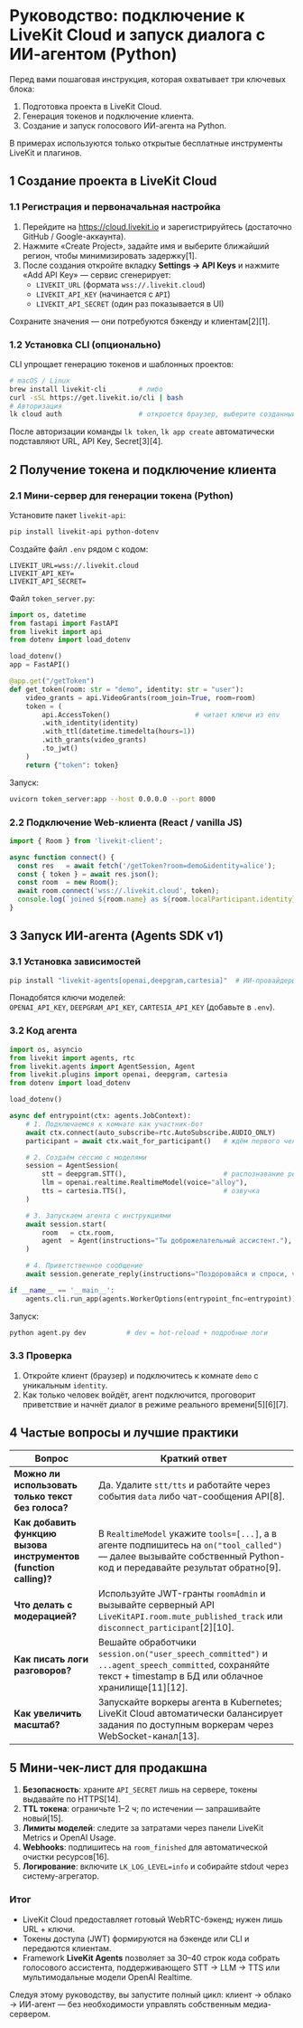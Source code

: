 # Руководство: подключение к LiveKit Cloud и запуск диалога с ИИ-агентом (Python)

Перед вами пошаговая инструкция, которая охватывает три ключевых блока:  
1. Подготовка проекта в LiveKit Cloud.  
2. Генерация токенов и подключение клиента.  
3. Создание и запуск голосового ИИ-агента на Python.  

В примерах используются только открытые бесплатные инструменты LiveKit и плагинов.

## 1  Создание проекта в LiveKit Cloud

### 1.1   Регистрация и первоначальная настройка
1. Перейдите на https://cloud.livekit.io и зарегистрируйтесь (достаточно GitHub / Google-аккаунта).  
2. Нажмите «Create Project», задайте имя и выберите ближайший регион, чтобы минимизировать задержку[1].  
3. После создания откройте вкладку **Settings → API Keys** и нажмите «Add API Key» — сервис сгенерирует:  
   * `LIVEKIT_URL` (формата `wss://.livekit.cloud`)  
   * `LIVEKIT_API_KEY` (начинается с `API`)  
   * `LIVEKIT_API_SECRET` (один раз показывается в UI)  

Сохраните значения — они потребуются бэкенду и клиентам[2][1].

### 1.2   Установка CLI (опционально)
CLI упрощает генерацию токенов и шаблонных проектов:  

```bash
# macOS / Linux
brew install livekit-cli        # либо
curl -sSL https://get.livekit.io/cli | bash
# Авторизация
lk cloud auth                   # откроется браузер, выберите созданный проект
```

После авторизации команды `lk token`, `lk app create` автоматически подставляют URL, API Key, Secret[3][4].

## 2  Получение токена и подключение клиента

### 2.1   Мини-сервер для генерации токена (Python)
Установите пакет `livekit-api`:

```bash
pip install livekit-api python-dotenv
```

Создайте файл `.env` рядом с кодом:

```
LIVEKIT_URL=wss://.livekit.cloud
LIVEKIT_API_KEY=
LIVEKIT_API_SECRET=
```

Файл `token_server.py`:

```python
import os, datetime
from fastapi import FastAPI
from livekit import api
from dotenv import load_dotenv

load_dotenv()
app = FastAPI()

@app.get("/getToken")
def get_token(room: str = "demo", identity: str = "user"):
    video_grants = api.VideoGrants(room_join=True, room=room)
    token = (
        api.AccessToken()                     # читает ключи из env
        .with_identity(identity)
        .with_ttl(datetime.timedelta(hours=1))
        .with_grants(video_grants)
        .to_jwt()
    )
    return {"token": token}
```

Запуск:

```bash
uvicorn token_server:app --host 0.0.0.0 --port 8000
```

### 2.2   Подключение Web-клиента (React / vanilla JS)

```js
import { Room } from 'livekit-client';

async function connect() {
  const res   = await fetch('/getToken?room=demo&identity=alice');
  const { token } = await res.json();
  const room  = new Room();
  await room.connect('wss://.livekit.cloud', token);
  console.log(`joined ${room.name} as ${room.localParticipant.identity}`);
}
```

## 3  Запуск ИИ-агента (Agents SDK v1)

### 3.1   Установка зависимостей

```bash
pip install "livekit-agents[openai,deepgram,cartesia]"  # ИИ-провайдеры
```

Понадобятся ключи моделей:  
`OPENAI_API_KEY`, `DEEPGRAM_API_KEY`, `CARTESIA_API_KEY` (добавьте в `.env`).

### 3.2   Код агента

```python
import os, asyncio
from livekit import agents, rtc
from livekit.agents import AgentSession, Agent
from livekit.plugins import openai, deepgram, cartesia
from dotenv import load_dotenv

load_dotenv()

async def entrypoint(ctx: agents.JobContext):
    # 1. Подключаемся к комнате как участник-бот
    await ctx.connect(auto_subscribe=rtc.AutoSubscribe.AUDIO_ONLY)
    participant = await ctx.wait_for_participant()   # ждём первого человека

    # 2. Создаём сессию с моделями
    session = AgentSession(
        stt = deepgram.STT(),                        # распознавание речи
        llm = openai.realtime.RealtimeModel(voice="alloy"),
        tts = cartesia.TTS(),                        # озвучка
    )

    # 3. Запускаем агента с инструкциями
    await session.start(
        room   = ctx.room,
        agent  = Agent(instructions="Ты доброжелательный ассистент."),
    )

    # 4. Приветственное сообщение
    await session.generate_reply(instructions="Поздоровайся и спроси, чем помочь.")

if __name__ == '__main__':
    agents.cli.run_app(agents.WorkerOptions(entrypoint_fnc=entrypoint))
```

Запуск:

```bash
python agent.py dev          # dev = hot-reload + подробные логи
```

### 3.3   Проверка
1. Откройте клиент (браузер) и подключитесь к комнате `demo` с уникальным `identity`.  
2. Как только человек войдёт, агент подключится, проговорит приветствие и начнёт диалог в режиме реального времени[5][6][7].

## 4  Частые вопросы и лучшие практики

| Вопрос | Краткий ответ |
|------|---------------|
| **Можно ли использовать только текст без голоса?** | Да. Удалите `stt/tts` и работайте через события `data` либо чат-сообщения API[8]. |
| **Как добавить функцию вызова инструментов (function calling)?** | В `RealtimeModel` укажите `tools=[...]`, а в агенте подпишитесь на `on("tool_called")` — далее вызывайте собственный Python-код и передавайте результат обратно[9]. |
| **Что делать c модерацией?** | Используйте JWT-гранты `roomAdmin` и вызывайте серверный API `LiveKitAPI.room.mute_published_track` или `disconnect_participant`[2][10]. |
| **Как писать логи разговоров?** | Вешайте обработчики `session.on("user_speech_committed")` и `...agent_speech_committed`, сохраняйте текст + timestamp в БД или облачное хранилище[11][12]. |
| **Как увеличить масштаб?** | Запускайте воркеры агента в Kubernetes; LiveKit Cloud автоматически балансирует задания по доступным воркерам через WebSocket-канал[13]. |

## 5  Мини-чек-лист для продакшна

1. **Безопасность**: храните `API_SECRET` лишь на сервере, токены выдавайте по HTTPS[14].  
2. **TTL токена**: ограничьте 1–2 ч; по истечении — запрашивайте новый[15].  
3. **Лимиты моделей**: следите за затратами через панели LiveKit Metrics и OpenAI Usage.  
4. **Webhooks**: подпишитесь на `room_finished` для автоматической очистки ресурсов[16].  
5. **Логирование**: включите `LK_LOG_LEVEL=info` и собирайте stdout через систему-агрегатор.

### Итог

* LiveKit Cloud предоставляет готовый WebRTC-бэкенд; нужен лишь URL + ключи.  
* Токены доступа (JWT) формируются на бэкенде или CLI и передаются клиентам.  
* Framework **LiveKit Agents** позволяет за 30–40 строк кода собрать голосового ассистента, поддерживающего STT → LLM → TTS или мультимодальные модели OpenAI Realtime.  

Следуя этому руководству, вы запустите полный цикл: клиент → облако → ИИ-агент — без необходимости управлять собственным медиа-сервером.